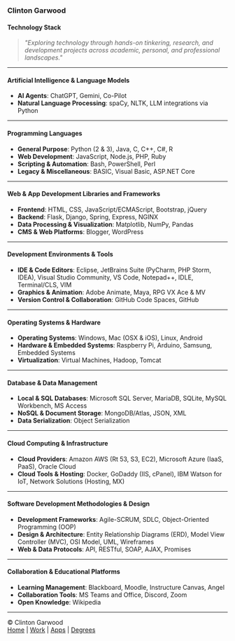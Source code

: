 ### Clinton Garwood  
#### Technology Stack  

> *"Exploring technology through hands-on tinkering, research, and development projects across academic, personal, and professional landscapes."*

---

#### Artificial Intelligence & Language Models  
- **AI Agents**: ChatGPT, Gemini, Co-Pilot  
- **Natural Language Processing**: spaCy, NLTK, LLM integrations via Python  

---

#### Programming Languages  
- **General Purpose**: Python (2 & 3), Java, C, C++, C#, R  
- **Web Development**: JavaScript, Node.js, PHP, Ruby  
- **Scripting & Automation**: Bash, PowerShell, Perl  
- **Legacy & Miscellaneous**: BASIC, Visual Basic, ASP.NET Core  

---

#### Web & App Development Libraries and Frameworks  
- **Frontend**: HTML, CSS, JavaScript/ECMAScript, Bootstrap, jQuery  
- **Backend**: Flask, Django, Spring, Express, NGINX  
- **Data Processing & Visualization**: Matplotlib, NumPy, Pandas  
- **CMS & Web Platforms**: Blogger, WordPress  

---

#### Development Environments & Tools  
- **IDE & Code Editors**: Eclipse, JetBrains Suite (PyCharm, PHP Storm, IDEA), Visual Studio Community, VS Code, Notepad++, IDLE, Terminal/CLS, VIM  
- **Graphics & Animation**: Adobe Animate, Maya, RPG VX Ace & MV  
- **Version Control & Collaboration**: GitHub Code Spaces, GitHub  

---

#### Operating Systems & Hardware  
- **Operating Systems**: Windows, Mac (OSX & iOS), Linux, Android  
- **Hardware & Embedded Systems**: Raspberry Pi, Arduino, Samsung, Embedded Systems  
- **Virtualization**: Virtual Machines, Hadoop, Tomcat  

---

#### Database & Data Management  
- **Local & SQL Databases**: Microsoft SQL Server, MariaDB, SQLite, MySQL Workbench, MS Access  
- **NoSQL & Document Storage**: MongoDB/Atlas, JSON, XML  
- **Data Serialization**: Object Serialization  

---

#### Cloud Computing & Infrastructure  
- **Cloud Providers**: Amazon AWS (Rt 53, S3, EC2), Microsoft Azure (IaaS, PaaS), Oracle Cloud  
- **Cloud Tools & Hosting**: Docker, GoDaddy (IIS, cPanel), IBM Watson for IoT, Network Solutions (Hosting, MX)  

---

#### Software Development Methodologies & Design  
- **Development Frameworks**: Agile-SCRUM, SDLC, Object-Oriented Programming (OOP)  
- **Design & Architecture**: Entity Relationship Diagrams (ERD), Model View Controller (MVC), OSI Model, UML, Wireframes  
- **Web & Data Protocols**: API, RESTful, SOAP, AJAX, Promises  

---

#### Collaboration & Educational Platforms  
- **Learning Management**: Blackboard, Moodle, Instructure Canvas, Angel  
- **Collaboration Tools**: MS Teams and Office, Discord, Zoom  
- **Open Knowledge**: Wikipedia  

<hr>

&copy; Clinton Garwood  
[Home](../Hello_World.md) | [Work](../Experience) | [Apps](../Code_Apps) | [Degrees](../Degrees) 
